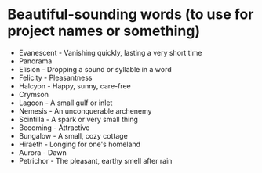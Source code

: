 # Beautiful-sounding words (to use for project names or something)

- Evanescent - Vanishing quickly, lasting a very short time
- Panorama
- Elision - Dropping a sound or syllable in a word
- Felicity - Pleasantness
- Halcyon - Happy, sunny, care-free
- Crymson
- Lagoon - A small gulf or inlet
- Nemesis - An unconquerable archenemy
- Scintilla - A spark or very small thing
- Becoming - Attractive
- Bungalow - A small, cozy cottage
- Hiraeth - Longing for one's homeland
- Aurora - Dawn
- Petrichor - The pleasant, earthy smell after rain